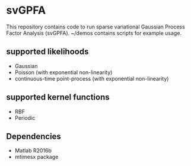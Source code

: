 # svGPFA

This repository contains code to run sparse variational Gaussian Process Factor Analysis (svGPFA). ~/demos contains scripts for example usage.

## supported likelihoods
* Gaussian
* Poisson (with exponential non-linearity)
* continuous-time point-process (with exponential non-linearity)

## supported kernel functions
* RBF
* Periodic

## Dependencies
* Matlab R2016b
* mtimesx package